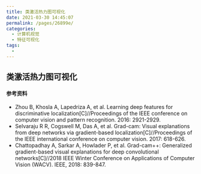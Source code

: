 ```yaml
---
title: 类激活热力图可视化
date: 2021-03-30 14:45:07
permalink: /pages/26899e/
categories:
  - 计算机视觉
  - 特征可视化
tags:
  - 
---
```

## 类激活热力图可视化







#### 参考资料

- Zhou B, Khosla A, Lapedriza A, et al. Learning deep features for discriminative localization[C]//Proceedings of the IEEE conference on computer vision and pattern recognition. 2016: 2921-2929.
- Selvaraju R R, Cogswell M, Das A, et al. Grad-cam: Visual explanations from deep networks via gradient-based localization[C]//Proceedings of the IEEE international conference on computer vision. 2017: 618-626.
- Chattopadhay A, Sarkar A, Howlader P, et al. Grad-cam++: Generalized gradient-based visual explanations for deep convolutional networks[C]//2018 IEEE Winter Conference on Applications of Computer Vision (WACV). IEEE, 2018: 839-847.